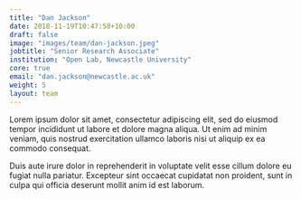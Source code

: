```yaml
---
title: "Dan Jackson"
date: 2018-11-19T10:47:58+10:00
draft: false
image: "images/team/dan-jackson.jpeg"
jobtitle: "Senior Research Associate"
institution: "Open Lab, Newcastle University"
core: true
email: "dan.jackson@newcastle.ac.uk"
weight: 5
layout: team
---
```


Lorem ipsum dolor sit amet, consectetur adipiscing elit, sed do eiusmod tempor incididunt ut labore et dolore magna aliqua. Ut enim ad minim veniam, quis nostrud exercitation ullamco laboris nisi ut aliquip ex ea commodo consequat.

Duis aute irure dolor in reprehenderit in voluptate velit esse cillum dolore eu fugiat nulla pariatur. Excepteur sint occaecat cupidatat non proident, sunt in culpa qui officia deserunt mollit anim id est laborum.
